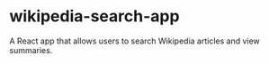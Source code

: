 # wikipedia-search-app
A React app that allows users to search Wikipedia articles and view summaries.
